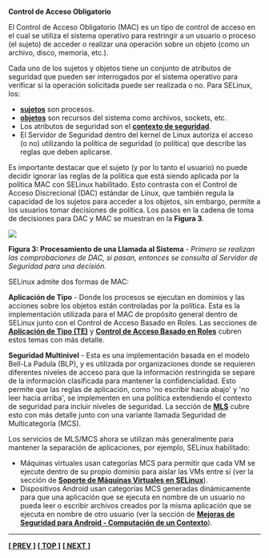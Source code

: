 **Control de Acceso Obligatorio**

El Control de Acceso Obligatorio (MAC) es un tipo de control de acceso en el cual se utiliza el sistema operativo para restringir a un usuario o proceso (el sujeto) de acceder o realizar una operación 
sobre un objeto (como un archivo, disco, memoria, etc.).

Cada uno de los sujetos y objetos tiene un conjunto de atributos de seguridad que pueden ser interrogados por el sistema operativo para verificar si la operación solicitada puede ser realizada o no. 
Para SELinux, los:

- [**sujetos**](subjects.md#subjects) son procesos.
- [**objetos**](objects.md#objects) son recursos del sistema como archivos, sockets, etc.
- Los atributos de seguridad son el [**contexto de seguridad**](security_context.md#security-context).
- El Servidor de Seguridad dentro del kernel de Linux autoriza el acceso (o no) utilizando la política de seguridad (o política) que describe las reglas que deben aplicarse.

Es importante destacar que el sujeto (y por lo tanto el usuario) no puede decidir ignorar las reglas de la política que está siendo aplicada por la política MAC con SELinux habilitado. Esto contrasta con 
el Control de Acceso Discrecional (DAC) estándar de Linux, que también regula la capacidad de los sujetos para acceder a los objetos, sin embargo, permite a los usuarios tomar decisiones de política. 
Los pasos en la cadena de toma de decisiones para DAC y MAC se muestran en la **Figura 3**.


![](https://github.com/pumanzor/ssec2024/blob/main/src/selinux/img/pcall.png)

**Figura 3: Procesamiento de una Llamada al Sistema** - *Primero se realizan las comprobaciones de DAC, si pasan, entonces se consulta al Servidor de Seguridad para una decisión.*

SELinux admite dos formas de MAC:

**Aplicación de Tipo** - Donde los procesos se ejecutan en dominios y las acciones sobre los objetos están controladas por la política. Esta es la implementación utilizada para el MAC de propósito general dentro de SELinux junto con el Control de Acceso Basado en Roles. Las secciones de [**Aplicación de Tipo (TE)**](type_enforcement.md#type-enforcement) y [**Control de Acceso Basado en Roles**](rbac.md#role-based-access-control) cubren estos temas con más detalle.

**Seguridad Multinivel** - Esta es una implementación basada en el modelo Bell-La Padula (BLP), y es utilizada por organizaciones donde se requieren diferentes niveles de acceso para que la información restringida se separe de la información clasificada para mantener la confidencialidad. Esto permite que las reglas de aplicación, como 'no escribir hacia abajo' y 'no leer hacia arriba', se implementen en una política extendiendo el contexto de seguridad para incluir niveles de seguridad. La sección de [**MLS**](mls_mcs.md#multi-level-and-multi-category-security) cubre esto con más detalle junto con una variante llamada Seguridad de Multicategoría (MCS).

Los servicios de MLS/MCS ahora se utilizan más generalmente para mantener la separación de aplicaciones, por ejemplo, SELinux habilitado:

- Máquinas virtuales usan categorías MCS para permitir que cada VM se ejecute dentro de su propio dominio para aislar las VMs entre sí (ver la sección de [**Soporte de Máquinas Virtuales en SELinux**](vm_support.md#selinux-virtual-machine-support)).
- Dispositivos Android usan categorías MCS generadas dinámicamente para que una aplicación que se ejecuta en nombre de un usuario no pueda leer o escribir archivos creados por la misma aplicación que se ejecuta en nombre de otro usuario (ver la sección de [**Mejoras de Seguridad para Android - Computación de un Contexto**](seandroid.md#computing-process-context-examples)).


---
**[[ PREV ]](ccomp.md)** **[[ TOP ]](#)** **[[ NEXT ]](users.md)**
